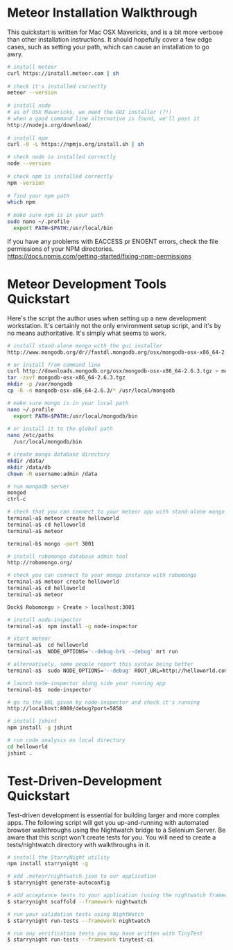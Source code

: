 Meteor Installation Walkthrough
===========================================

This quickstart is written for Mac OSX Mavericks, and is a bit more verbose than other installation instructions.  It should hopefully cover a few edge cases, such as setting your path, which can cause an installation to go awry.  

````sh
# install meteor
curl https://install.meteor.com | sh
 
# check it's installed correctly
meteor --version
 
# install node
# as of OSX Mavericks, we need the GUI installer (?!)
# when a good command line alternative is found, we'll post it
http://nodejs.org/download/
 
# install npm
curl -0 -L https://npmjs.org/install.sh | sh

# check node is installed correctly
node --version
 
# check npm is installed correctly
npm -version
 
# find your npm path
which npm
 
# make sure npm is in your path
sudo nano ~/.profile
  export PATH=$PATH:/usr/local/bin
 ````


If you have any problems with EACCESS pr ENOENT errors, check the file permissions of your NPM directories.  
https://docs.npmjs.com/getting-started/fixing-npm-permissions



Meteor Development Tools Quickstart
===========================================
Here's the script the author uses when setting up a new development workstation.  It's certainly not the only environment setup script, and it's by no means authoritative.  It's simply what seems to work.


````sh
# install stand-alone mongo with the gui installer
http://www.mongodb.org/dr//fastdl.mongodb.org/osx/mongodb-osx-x86_64-2.6.3.tgz/download

# or install from command line
curl http://downloads.mongodb.org/osx/mongodb-osx-x86_64-2.6.3.tgz > mongodb-osx-x86_64-2.6.3.tgz
tar -zxvf mongodb-osx-x86_64-2.6.3.tgz
mkdir -p /var/mongodb
cp -R -n mongodb-osx-x86_64-2.6.3/* /usr/local/mongodb

# make sure mongo is in your local path
nano ~/.profile
  export PATH=$PATH:/usr/local/mongodb/bin
  
# or install it to the global path
nano /etc/paths
  /usr/local/mongodb/bin

# create mongo database directory
mkdir /data/
mkdir /data/db
chown -R username:admin /data

# run mongodb server
mongod
ctrl-c

# check that you can connect to your meteor app with stand-alone mongo
terminal-a$ meteor create helloworld
terminal-a$ cd helloworld
terminal-a$ meteor

terminal-b$ mongo -port 3001

# install robomongo database admin tool 
http://robomongo.org/

# check you can connect to your mongo instance with robomongo
terminal-a$ meteor create helloworld
terminal-a$ cd helloworld
terminal-a$ meteor

Dock$ Robomongo > Create > localhost:3001

# install node-inspector
terminal-a$  npm install -g node-inspector

# start meteor
terminal-a$  cd helloworld
terminal-a$  NODE_OPTIONS='--debug-brk --debug' mrt run

# alternatively, some people report this syntax being better
terminal-a$  sudo NODE_OPTIONS='--debug' ROOT_URL=http://helloworld.com meteor --port 80

# launch node-inspector along side your running app
terminal-b$  node-inspector

# go to the URL given by node-inspector and check it's running
http://localhost:8080/debug?port=5858

# install jshint
npm install -g jshint 

# run code analysis on local directory
cd helloworld
jshint .

````


Test-Driven-Development Quickstart
===========================================
Test-driven development is essential for building larger and more complex apps.  The following script will get you up-and-running with automated browser walkthroughs using the Nightwatch bridge to a Selenium Server.  Be aware that this script won't create tests for you.  You will need to create a tests/nightwatch directory with walkthroughs in it.

````sh
# install the StarryNight utility
npm install starrynight -g

# add .meteor/nightwatch.json to our application
$ starrynight generate-autoconfig

# add acceptance tests to your application (using the nightwatch framework)
$ starrynight scaffold --framework nightwatch

# run your validation tests using NightWatch
$ starrynight run-tests --framework nightwatch

# run any verification tests you may have written with TinyTest
$ starrynight run-tests --framework tinytest-ci

````

